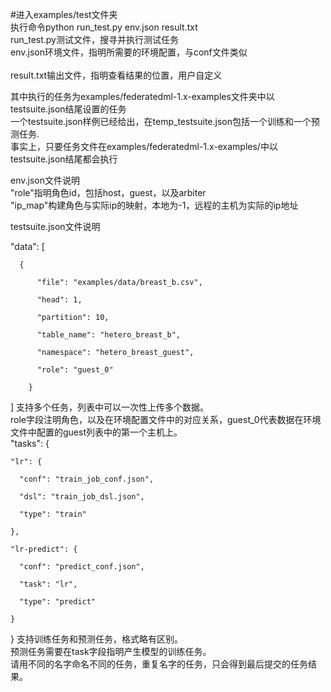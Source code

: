 #进入examples/test文件夹<br>
执行命令python run_test.py env.json result.txt<br>
run_test.py测试文件，搜寻并执行测试任务<br>
env.json环境文件，指明所需要的环境配置，与conf文件类似<br>  
result.txt输出文件，指明查看结果的位置，用户自定义<br>

其中执行的任务为examples/federatedml-1.x-examples文件夹中以testsuite.json结尾设置的任务<br>
一个testsuite.json样例已经给出，在temp_testsuite.json包括一个训练和一个预测任务.<br>
事实上，只要任务文件在examples/federatedml-1.x-examples/中以testsuite.json结尾都会执行<br>

env.json文件说明<br>
"role"指明角色id，包括host，guest，以及arbiter<br>
"ip_map"构建角色与实际ip的映射，本地为-1，远程的主机为实际的ip地址<br>

testsuite.json文件说明<br>

  "data": [

      {

          "file": "examples/data/breast_b.csv",

          "head": 1,

          "partition": 10,

          "table_name": "hetero_breast_b",

          "namespace": "hetero_breast_guest",

          "role": "guest_0"

        }
]
支持多个任务，列表中可以一次性上传多个数据。<br>
role字段注明角色，以及在环境配置文件中的对应关系，guest_0代表数据在环境文件中配置的guest列表中的第一个主机上。<br>
  "tasks": {

    "lr": {

      "conf": "train_job_conf.json",

      "dsl": "train_job_dsl.json",

      "type": "train"

    },

    "lr-predict": {

      "conf": "predict_conf.json",

      "task": "lr",

      "type": "predict"

    }

  }
  支持训练任务和预测任务，格式略有区别。<br>
  预测任务需要在task字段指明产生模型的训练任务。<br>
  请用不同的名字命名不同的任务，重复名字的任务，只会得到最后提交的任务结果。<br>
